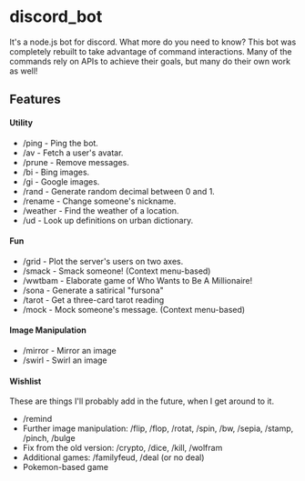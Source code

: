# discord_bot
It's a node.js bot for discord. What more do you need to know? This bot was completely rebuilt to take advantage of command interactions. Many of the commands rely on APIs to achieve their goals, but many do their own work as well!

## Features
#### Utility
 - /ping - Ping the bot.
 - /av - Fetch a user's avatar.
 - /prune - Remove messages.
 - /bi - Bing images.
 - /gi - Google images.
 - /rand - Generate random decimal between 0 and 1.
 - /rename - Change someone's nickname.
 - /weather - Find the weather of a location.
 - /ud - Look up definitions on urban dictionary.

#### Fun
 - /grid - Plot the server's users on two axes.
 - /smack - Smack someone! (Context menu-based)
 - /wwtbam - Elaborate game of Who Wants to Be A Millionaire!
 - /sona - Generate a satirical "fursona"
 - /tarot - Get a three-card tarot reading
 - /mock - Mock someone's message. (Context menu-based)

#### Image Manipulation
 - /mirror - Mirror an image
 - /swirl - Swirl an image

#### Wishlist
These are things I'll probably add in the future, when I get around to it.
 - /remind
 - Further image manipulation: /flip, /flop, /rotat, /spin, /bw, /sepia, /stamp, /pinch, /bulge
 - Fix from the old version: /crypto, /dice, /kill, /wolfram
 - Additional games: /familyfeud, /deal (or no deal)
 - Pokemon-based game

